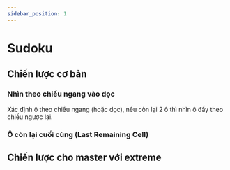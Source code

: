 ```yaml
---
sidebar_position: 1
---
```


# Sudoku

## Chiến lược cơ bản
### Nhìn theo chiều ngang vào dọc
Xác định ô theo chiều ngang (hoặc dọc), nếu còn lại 2 ô thì nhìn ô đấy theo chiều ngược lại.

### Ô còn lại cuối cùng (Last Remaining Cell)

###


## Chiến lược cho master với extreme

